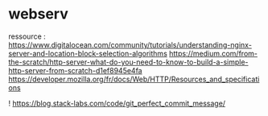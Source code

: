 # webserv

ressource :
https://www.digitalocean.com/community/tutorials/understanding-nginx-server-and-location-block-selection-algorithms
https://medium.com/from-the-scratch/http-server-what-do-you-need-to-know-to-build-a-simple-http-server-from-scratch-d1ef8945e4fa
https://developer.mozilla.org/fr/docs/Web/HTTP/Resources_and_specifications


!
https://blog.stack-labs.com/code/git_perfect_commit_message/


